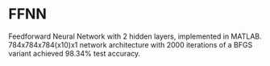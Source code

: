 # FFNN
Feedforward Neural Network with 2 hidden layers, implemented in MATLAB. 784x784x784(x10)x1 network architecture with 2000 iterations of a BFGS variant achieved 98.34% test accuracy.

